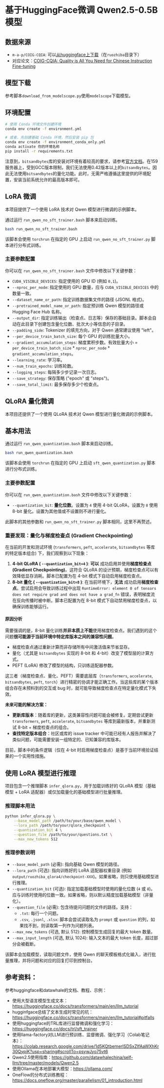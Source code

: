 # 基于HuggingFace微调 Qwen2.5-0.5B模型

## 数据来源

- `m-a-p/COIG-CQIA`: 可以[从huggingface上下载](https://huggingface.co/datasets/m-a-p/COIG-CQIA)（在`ruozhiba`目录下）
- 对应论文：[COIG-CQIA: Quality is All You Need for Chinese Instruction Fine-tuning](https://arxiv.org/abs/2403.18058)

## 模型下载

参考脚本`download_from_modelscope.py`使用`modelscope`下载模型。

## 环境配置

```bash
# 使用 Conda 环境文件创建环境
conda env create -f environment.yml

# 或者，先创建基础 Conda 环境，然后安装 pip 包
conda env create -f environment_conda_only.yml
conda activate 你的环境名称
pip install -r requirements.txt
```

注意到，`bitsandbytes`库的安装对环境有着较高的要求，请参考[官方文档](https://huggingface.co/docs/bitsandbytes/main/installation)。在159服务器上，受到GCC版本限制，我们无法使用0.42版本以上的`bitsandbytes`。因此无法使用`bitsandbytes`的量化功能。此时，无需严格遵循这里提供的环境配置，安装当前系统允许的最高版本即可。

## LoRA 微调

本项目提供了一个使用 LoRA 技术对 Qwen 模型进行微调的示例脚本。

通过运行 `run_qwen_no_sft_trainer.bash` 脚本来启动训练。

```bash
bash run_qwen_no_sft_trainer.bash
```

该脚本会使用 `torchrun` 在指定的 GPU 上启动 `run_qwen_no_sft_trainer.py` 脚本进行分布式训练。

### 主要参数配置

你可以在 `run_qwen_no_sft_trainer.bash` 文件中修改以下关键参数：

*   `CUDA_VISIBLE_DEVICES`: 指定使用的 GPU ID (例如 `0,1`)。
*   `--nproc_per_node`: 指定使用的 GPU 数量，应与 `CUDA_VISIBLE_DEVICES` 中的数量一致。
*   `--dataset_name_or_path`: 指定训练数据集文件的路径 (JSONL 格式)。
*   `--pretrained_model_name_or_path`: 指定预训练 Qwen 模型的路径或 Hugging Face Hub 名称。
*   `--output_dir`: 指定训练输出（检查点、日志等）保存的基础目录。脚本会自动在此目录下创建包含量化位数、批次大小等信息的子目录。
*   `--padding_side`: Tokenizer 的填充方向，对于 Qwen 通常建议使用 "left"。
*   `--per_device_train_batch_size`: 每个 GPU 的训练批量大小。
*   `--gradient_accumulation_steps`: 梯度累积步数。有效批量大小 = `per_device_train_batch_size` * `nproc_per_node` * `gradient_accumulation_steps`。
*   `--learning_rate`: 学习率。
*   `--num_train_epochs`: 训练轮数。
*   `--logging_steps`: 每隔多少步记录一次日志。
*   `--save_strategy`: 保存策略 ("epoch" 或 "steps")。
*   `--save_total_limit`: 最多保存多少个检查点。

## QLoRA 量化微调

本项目还提供了一个使用 QLoRA 技术对 Qwen 模型进行量化微调的示例脚本。

## 基本用法

通过运行 `run_qwen_quantization.bash` 脚本来启动训练。

```bash
bash run_qwen_quantization.bash
```

该脚本会使用 `torchrun` 在指定的 GPU 上启动 `sft_qwen_quantization.py` 脚本进行分布式训练。

### 主要参数配置

你可以在 `run_qwen_quantization.bash` 文件中修改以下关键参数：

*   `--quantization_bit`: **量化位数**。设置为 `4` 使用 4-bit QLoRA，设置为 `8` 使用 8-bit 量化。设置为其他值或不设置则不进行量化。

此脚本的其他参数和 `run_qwen_no_sft_trainer.py` 脚本相同，这里不再赘述。

### 重要发现：量化与梯度检查点 (Gradient Checkpointing)

在当前的开发和测试环境 (`transformers`, `peft`, `accelerate`, `bitsandbytes` 等库的特定版本组合) 下，我们观察到以下现象：

1.  **4-bit QLoRA ( `--quantization_bit=4` )**: **可以** 成功启用并使用**梯度检查点 (Gradient Checkpointing)**。这符合 QLoRA 的设计预期，梯度检查点可以有效降低显存消耗。脚本已配置为在 4-bit 模式下自动启用梯度检查点。
2.  **8-bit 量化 ( `--quantization_bit=8` )**: 在当前环境下，**无法** 成功启用**梯度检查点**。尝试启用会导致训练过程中出现 `RuntimeError: element 0 of tensors does not require grad and does not have a grad_fn` 错误，表明梯度流在反向传播时被中断。脚本已配置为在 8-bit 模式下自动禁用梯度检查点，以确保训练能够运行。

#### 原因分析

需要强调的是，8-bit 量化训练**并非本质上不能**使用梯度检查点。我们遇到的这个问题**很可能源于当前环境中特定库版本之间的兼容性问题**。

*   梯度检查点通过重新计算而非存储所有中间激活值来节省显存。
*   量化（尤其是 `bitsandbytes` 实现的 8-bit 和 4-bit）改变了模型层的计算方式。
*   PEFT (LoRA) 修改了模型的结构，只训练适配器参数。

这三者（梯度检查点、量化、PEFT）需要底层库（`transformers`, `accelerate`, `bitsandbytes`, `peft`, `torch`）进行精密的协调才能正确工作。当这些库的某个版本组合存在未预料到的交互或 bug 时，就可能导致梯度检查点在特定量化模式下失效。

**未来可能的解决方案：**

*   **更新库版本**：随着库的更新，这类兼容性问题可能会被修复。定期尝试更新 `transformers`, `peft`, `accelerate`, `bitsandbytes` 等库到最新版本，并重新测试 8-bit + 梯度检查点的组合。
*   **查找特定版本组合**：社区或库的 issue tracker 中可能已经有人报告并解决了类似问题，可能需要安装一组特定的、已知兼容的库版本。

目前，脚本中的条件逻辑（仅在 4-bit 时启用梯度检查点）是基于当前环境验证结果的一个实用性措施。 

## 使用 LoRA 模型进行推理

项目包含一个推理脚本 `infer_qlora.py`，用于加载训练好的 QLoRA 模型（基础模型 + LoRA 适配器）或仅加载量化的基础模型进行批量推理。

### 推理脚本用法

```bash
python infer_qlora.py \
    --base_model_path /path/to/your/base/qwen_model \
    --lora_path /path/to/your/qlora_checkpoint \
    --quantization_bit 4 \
    --question_file /path/to/your/questions.txt \
    --max_new_tokens 512
```

### 推理参数说明

*   `--base_model_path` (必需): 指向基础 Qwen 模型的路径。
*   `--lora_path` (可选): 指向训练好的 LoRA 适配器权重目录 (例如 `output/ruozhiba_qlora4/checkpoint-XXX`)。如果省略，则只使用基础模型进行推理。
*   `--quantization_bit` (可选): 指定加载基础模型时使用的量化位数 (`4` 或 `8`)。应与训练时使用的位数一致。如果省略，则以默认精度加载基础模型（非量化）。
*   `--question_file` (必需): 包含待提问问题的文件的路径。支持：
    *   `.txt`: 每行一个问题。
    *   `.csv`, `.jsonl`, `.xlsx`: 脚本会尝试读取名为 `prompt` 或 `question` 的列，如果找不到，则读取第一列作为问题列表。
*   `--max_new_tokens` (可选, 默认 512): 控制模型生成回复的最大 token 数量。
*   `--max_input_length` (可选, 默认 1024): 输入文本的最大 token 长度，超过部分会被截断。

该脚本会加载模型，读取问题文件，使用 Qwen 的聊天模板格式化输入，进行批量推理，并将问题和对应的回复打印到控制台。 


## 参考资料：
参考huggingface和datawhale的文档、教程、示例：
- 使用大型语言模型生成文本：https://huggingface.co/docs/transformers/main/en/llm_tutorial
- hugginfgace总结了文本生成时常见的坑：https://huggingface.co/docs/transformers/main/en/llm_tutorial#pitfalls
- 使用huggingface的TRL库进行监督微调和强化学习：https://huggingface.co/docs/trl/sft_trainer
- 使用llama-factory对LLM进行预训练、监督微调、强化学习（Colab笔记本）：https://colab.research.google.com/drive/1d5KQtbemerlSDSxZIfAaWXhKr30QypiK?usp=sharing#scrollTo=psywJyo75vt6
- Qwen2.5使用指南：https://github.com/datawhalechina/self-llm/tree/master/models/Qwen2.5
- 使用Ollama在本地部署大模型：https://ollama.com/
- OneFlow的分布式训练教程：https://docs.oneflow.org/master/parallelism/01_introduction.html